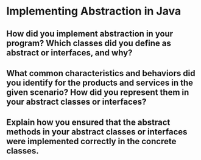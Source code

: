 # Implementing Abstraction in Java

## How did you implement abstraction in your program? Which classes did you define as abstract or interfaces, and why?

## What common characteristics and behaviors did you identify for the products and services in the given scenario? How did you represent them in your abstract classes or interfaces?

## Explain how you ensured that the abstract methods in your abstract classes or interfaces were implemented correctly in the concrete classes.
